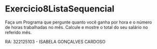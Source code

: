 # Exercicio8ListaSequencial
Faça um Programa que pergunte quanto você ganha por hora e o número de horas trabalhadas no mês. Calcule e mostre o total do seu salário no referido mês.

RA: 322125103 - ISABELA GONÇALVES CARDOSO
